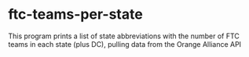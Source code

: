 # ftc-teams-per-state

This program prints a list of state abbreviations with the number of FTC teams in each state (plus DC), pulling data from the Orange Alliance API
